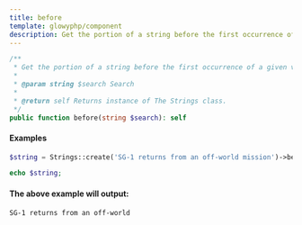 ```yaml
---
title: before
template: glowyphp/component
description: Get the portion of a string before the first occurrence of a given value.
---
```


```php
/**
 * Get the portion of a string before the first occurrence of a given value.
 *
 * @param string $search Search
 *
 * @return self Returns instance of The Strings class.
 */
public function before(string $search): self
```

#### Examples

```php
$string = Strings::create('SG-1 returns from an off-world mission')->before('mission');

echo $string;
```

#### The above example will output:

```text
SG-1 returns from an off-world
```
